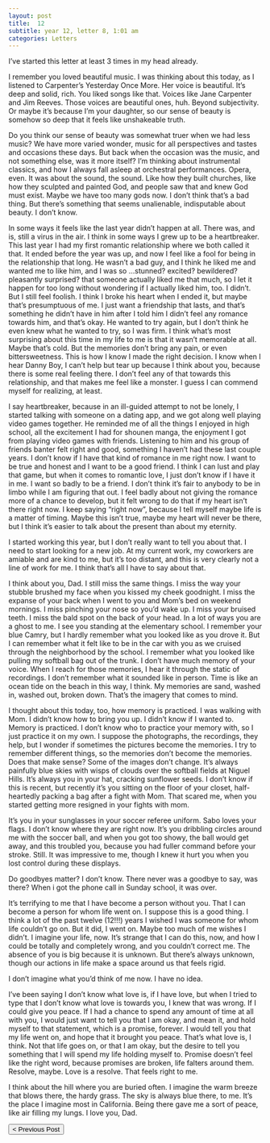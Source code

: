 ```yaml
---
layout: post
title:  12
subtitle: year 12, letter 8, 1:01 am
categories: Letters
---
```

I’ve started this letter at least 3 times in my head already.

I remember you loved beautiful music. I was thinking about this today, as I listened to Carpenter’s Yesterday Once More. Her voice is beautiful. It’s deep and solid, rich. You liked songs like that. Voices like Jane Carpenter and Jim Reeves. Those voices are beautiful ones, huh. Beyond subjectivity. Or maybe it’s because I’m your daughter, so our sense of beauty is somehow so deep that it feels like unshakeable truth.

Do you think our sense of beauty was somewhat truer when we had less music? We have more varied wonder, music for all perspectives and tastes and occasions these days. But back when the occasion was the music, and not something else, was it more itself? I’m thinking about instrumental classics, and how I always fall asleep at orchestral performances. Opera, even. It was about the sound, the sound. Like how they built churches, like how they sculpted and painted God, and people saw that and knew God must exist. Maybe we have too many gods now. I don’t think that’s a bad thing. But there’s something that seems unalienable, indisputable about beauty. I don’t know.

In some ways it feels like the last year didn’t happen at all. There was, and is, still a virus in the air. I think in some ways I grew up to be a heartbreaker. This last year I had my first romantic relationship where we both called it that. It ended before the year was up, and now I feel like a fool for being in the relationship that long. He wasn’t a bad guy, and I think he liked me and wanted me to like him, and I was so …stunned? excited? bewildered? pleasantly surprised? that someone actually liked me that much, so I let it happen for too long without wondering if I actually liked him, too. I didn’t. But I still feel foolish. I think I broke his heart when I ended it, but maybe that’s presumptuous of me. I just want a friendship that lasts, and that’s something he didn’t have in him after I told him I didn’t feel any romance towards him, and that’s okay. He wanted to try again, but I don’t think he even knew what he wanted to try, so I was firm. I think what’s most surprising about this time in my life to me is that it wasn’t memorable at all. Maybe that’s cold. But the memories don’t bring any pain, or even bittersweetness. This is how I know I made the right decision. I know when I hear Danny Boy, I can’t help but tear up because I think about you, because there is some real feeling there. I don’t feel any of that towards this relationship, and that makes me feel like a monster. I guess I can commend myself for realizing, at least.

I say heartbreaker, because in an ill-guided attempt to not be lonely, I started talking with someone on a dating app, and we got along well playing video games together. He reminded me of all the things I enjoyed in high school, all the excitement I had for shounen manga, the enjoyment I got from playing video games with friends. Listening to him and his group of friends banter felt right and good, something I haven’t had these last couple years. I don’t know if I have that kind of romance in me right now. I want to be true and honest and I want to be a good friend. I think I can lust and play that game, but when it comes to romantic love, I just don’t know if I have it in me. I want so badly to be a friend. I don’t think it’s fair to anybody to be in limbo while I am figuring that out. I feel badly about not giving the romance more of a chance to develop, but it felt wrong to do that if my heart isn’t there right now. I keep saying “right now”, because I tell myself maybe life is a matter of timing. Maybe this isn’t true, maybe my heart will never be there, but I think it’s easier to talk about the present than about my eternity.

I started working this year, but I don’t really want to tell you about that. I need to start looking for a new job. At my current work, my coworkers are amiable and are kind to me, but it’s too distant, and this is very clearly not a line of work for me. I think that’s all I have to say about that.

I think about you, Dad. I still miss the same things. I miss the way your stubble brushed my face when you kissed my cheek goodnight. I miss the expanse of your back when I went to you and Mom’s bed on weekend mornings. I miss pinching your nose so you’d wake up. I miss your bruised teeth. I miss the bald spot on the back of your head. In a lot of ways you are a ghost to me. I see you standing at the elementary school. I remember your blue Camry, but I hardly remember what you looked like as you drove it. But I can remember what it felt like to be in the car with you as we cruised through the neighborhood by the school. I remember what you looked like pulling my softball bag out of the trunk. I don’t have much memory of your voice. When I reach for those memories, I hear it through the static of recordings. I don’t remember what it sounded like in person. Time is like an ocean tide on the beach in this way, I think. My memories are sand, washed in, washed out, broken down. That’s the imagery that comes to mind.

I thought about this today, too, how memory is practiced. I was walking with Mom. I didn’t know how to bring you up. I didn’t know if I wanted to. Memory is practiced. I don’t know who to practice your memory with, so I just practice it on my own. I suppose the photographs, the recordings, they help, but I wonder if sometimes the pictures become the memories. I try to remember different things, so the memories don’t become the memories. Does that make sense? Some of the images don’t change. It’s always painfully blue skies with wisps of clouds over the softball fields at Niguel Hills. It’s always you in your hat, cracking sunflower seeds. I don’t know if this is recent, but recently it’s you sitting on the floor of your closet, half-heartedly packing a bag after a fight with Mom. That scared me, when you started getting more resigned in your fights with mom.

It’s you in your sunglasses in your soccer referee uniform. Sabo loves your flags. I don’t know where they are right now. It’s you dribbling circles around me with the soccer ball, and when you got too showy, the ball would get away, and this troubled you, because you had fuller command before your stroke. Still. It was impressive to me, though I knew it hurt you when you lost control during these displays.

Do goodbyes matter? I don’t know. There never was a goodbye to say, was there? When i got the phone call in Sunday school, it was over.

It’s terrifying to me that I have become a person without you. That I can become a person for whom life went on. I suppose this is a good thing. I think a lot of the past twelve (12!!!) years I wished I was someone for whom life couldn’t go on. But it did, I went on. Maybe too much of me wishes I didn’t. I imagine your life, now. It’s strange that I can do this, now, and how I could be totally and completely wrong, and you couldn’t correct me. The absence of you is big because it is unknown. But there’s always unknown, though our actions in life make a space around us that feels rigid.

I don’t imagine what you’d think of me now. I have no idea.

I’ve been saying I don’t know what love is, if I have love, but when I tried to type that I don’t know what love is towards you, I knew that was wrong. If I could give you peace. If I had a chance to spend any amount of time at all with you, I would just want to tell you that I am okay, and mean it, and hold myself to that statement, which is a promise, forever. I would tell you that my life went on, and hope that it brought you peace. That’s what love is, I think. Not that life goes on, or that I am okay, but the desire to tell you something that I will spend my life holding myself to. Promise doesn’t feel like the right word, because promises are broken, life falters around them. Resolve, maybe. Love is a resolve. That feels right to me.

I think about the hill where you are buried often. I imagine the warm breeze that blows there, the hardy grass. The sky is always blue there, to me. It’s the place I imagine most in California. Being there gave me a sort of peace, like air filling my lungs. I love you, Dad.

<button class="prev" onclick="window.location.href = '/Letters/2020/03/12/11.html';"> < Previous Post</button>
